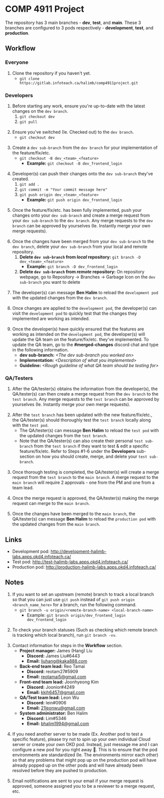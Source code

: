 # COMP 4911 Project

The repository has 3 main branches - **dev**, **test**, and **main**. These 3 branches are configured to 3 pods respectively - **development**, **test**, and **production**.

## Workflow

### Everyone
1. Clone the repository if you haven't yet.
    - `git clone https://gitlab.infoteach.ca/halimb/comp4911project.git` <br/>

### Developers
1. Before starting any work, ensure you're up-to-date with the latest changes on the `dev branch`.
    1. `git checkout dev`
    1. `git pull` <br/><br/>
1. Ensure you've switched (Ie. Checked out) to the `dev branch`.
	- `git checkout dev` <br/><br/>
1. Create a `dev sub-branch` from the `dev branch` for your implementation of the feature/fix/etc.
    - `git checkout -B dev_<team>_<feature>`
        - **Example:** `git checkout -B dev_frontend_login` <br/><br/>
1. Developer(s) can push their changes onto the `dev sub-branch` they've created.
    1. `git add .`
    1. `git commit -m "Your commit message here"`
    1. `git push origin dev_<team>_<feature>`
        - **Example:** `git push origin dev_frontend_login` <br/><br/>
1. Once the feature/fix/etc. has been fully implemented, push your changes onto your `dev sub-branch` and create a merge request from your `dev sub-branch` to the `dev branch`. Any merge requests to the `dev branch` can be approved by yourselves (Ie. Instantly merge your own merge requests). <br/><br/>
1. Once the changes have been merged from your `dev sub-branch` to the `dev branch`, delete your `dev sub-branch` from your local and remote repository.
    1. **Delete `dev sub-branch` from _local_ repository:** `git branch -D dev_<team>_<feature>`
        - **Example:** `git branch -D dev_frontend_login`
    1. **Delete `dev sub-branch` from _remote_ repository:** On repository webpage, go to Repository -> Branches -> Garbage Icon on the `dev sub-branch` you want to delete <br/><br/>
1. The developer(s) can message **Ben Halim** to reload the `development pod` with the updated changes from the `dev branch`. <br/><br/>
1. Once changes are applied to the `development pod`, the developer(s) can visit the `development pod` to quickly test that the changes they implemented are working as intended. <br/><br/>
1. Once the developer(s) have quickly ensured that the features are working as intended on the `development pod`, the developer(s) will update the QA team on the feature/fix/etc. they've implemented. To update the QA team, go to the **#merged-changes** discord chat and type in the following information.
    - **dev sub-branch:** _\<The dev sub-branch you worked on\>_
    - **Implementation:** _\<Description of what you implemented\>_
    - **Guideline:** _\<Rough guideline of what QA team should be testing for\><br/>_

### QA/Testers
1. After the QA/tester(s) obtains the information from the developer(s), the QA/tester(s) can then create a merge request from the `dev branch` to the `test branch`. Any merge requests to the `test branch` can be approved by yourselves (Ie. Instantly merge your own merge requests). <br/><br/>
1. After the `test branch` has been updated with the new feature/fix/etc., the QA/tester(s) should thoroughly test the `test branch` locally along with the `test pod`. 
    - The QA/tester(s) can message **Ben Halim** to reload the `test pod` with the updated changes from the `test branch`.
    - Note that the QA/tester(s) can also create their personal `test sub-branch` from the `test branch` if they want to test & edit a specific feature/fix/etc. Refer to Steps #1-6 under the **Developers** sub-section on how you should create, merge, and delete your `test sub-branch`. <br/><br/>
1. Once thorough testing is completed, the QA/tester(s) will create a merge request from the `test branch` to the `main branch`. A merge request to the `main branch` will require 2 approvals - one from the PM and one from a team lead. <br/><br/>
1. Once the merge request is approved, the QA/tester(s) making the merge request can merge to the `main branch`. <br/><br/>
1. Once the changes have been merged to the `main branch`, the QA/tester(s) can message **Ben Halim** to reload the `production pod` with the updated changes from the `main branch`.<br/>

## Links
- Development pod: http://development-halimb-labs.apps.okd4.infoteach.ca/ <br/>
- Test pod: http://test-halimb-labs.apps.okd4.infoteach.ca/ <br/>
- Production pod: http://production-halimb-labs.apps.okd4.infoteach.ca/ <br/>

## Notes
1. If you want to set an upstream (remote) branch to track a local branch so that you can just use `git push` instead of `git push origin <branch_name_here>` for a branch, run the following command.
	- `git branch -u origin/<remote-branch-name> <local-branch-name>`
		- Example: `git branch origin/dev_frontend_login dev_frontend_login` <br/><br/>
1. To check your branch statuses (Such as checking which remote branch is tracking which local branch), run `git branch -vv`. <br/><br/>
1. Contact information for steps in the **Workflow** section.
    - **Project manager:** James (Hang) Liu
        - **Discord:** James Liu#6443
        - **Email:** liuhang@kaka888.com
    - **Back-end team lead:** Reo Tamai
        - **Discord:** reotam27#5909
        - **Email:** reotamai5@gmail.com
    - **Front-end team lead:** Joonhyeong Kim
        - **Discord:** Joonior#4249
        - **Email:** kkjh6457@gmail.com
    - **QA/Test team lead:** Leon Wu
        - **Discord:** lein#0906
        - **Email:** 21leonwu@gmail.com
    - **System administrator:** Ben Halim
        - **Discord:** Lim#5346
        - **Email:** bhalim1994@gmail.com <br/><br/>
1. If you need another server to be made (Ex. Another pod to test a specific feature), please try not to spin up your own individual Cloud server or create your own OKD pod. Instead, just message me and I can configure a new pod for you right away 🙂. This is to ensure that the pod environments are standardized (Ie. The environments mirror each other) so that any problems that might pop up on the production pod will have already popped up on the other pods and will have already been resolved before they are pushed to production.<br/><br/>
1. Email notifications are sent to your email if your merge request is approved, someone assigned you to be a reviewer to a merge request, etc.
